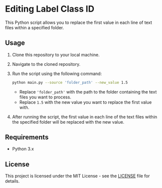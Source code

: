 # Editing Label Class ID

This Python script allows you to replace the first value in each line of text files within a specified folder.

## Usage

1. Clone this repository to your local machine.

2. Navigate to the cloned repository.

3. Run the script using the following command:

    ```bash
    python main.py --source 'folder_path' --new_value 1.5
    ```

    - Replace `'folder_path'` with the path to the folder containing the text files you want to process.
    - Replace `1.5` with the new value you want to replace the first value with.

4. After running the script, the first value in each line of the text files within the specified folder will be replaced with the new value.

## Requirements

- Python 3.x

## License

This project is licensed under the MIT License - see the [LICENSE](LICENSE) file for details.
